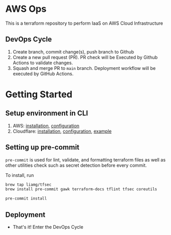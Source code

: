 # AWS Ops
This is a terraform repository to perform IaaS on AWS Cloud Infrastructure

## DevOps Cycle
1. Create branch, commit change(s), push branch to Github
2. Create a new pull request (PR). PR check will be Executed by Github Actions to validate changes.
3. Squash and merge PR to `main` branch. Deployment workflow will be executed by GitHub Actions.

# Getting Started

## Setup environment in CLI

1. AWS: [installation](https://docs.aws.amazon.com/cli/latest/userguide/getting-started-install.html), [configuration](https://docs.aws.amazon.com/cli/latest/userguide/cli-configure-quickstart.html)
2. Cloudflare: [installation](https://developers.cloudflare.com/cloudflare-one/connections/connect-apps/install-and-setup/installation/), [configuration](https://developers.cloudflare.com/cloudflare-one/tutorials/cli/), [example](https://learn.hashicorp.com/tutorials/terraform/cloudflare-static-website)

## Setting up pre-commit

`pre-commit` is used for lint, validate, and formatting terraform files as well as other utilities check such as secret detection before every commit.

To install, run
```bash
brew tap liamg/tfsec
brew install pre-commit gawk terraform-docs tflint tfsec coreutils

pre-commit install

```
## Deployment

- That's it! Enter the DevOps Cycle
